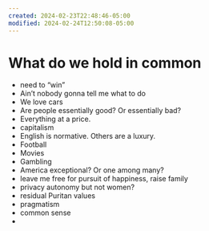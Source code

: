 ```yaml
---
created: 2024-02-23T22:48:46-05:00
modified: 2024-02-24T12:50:08-05:00
---
```


# What do we hold in common

-  need to “win”
-  Ain’t nobody gonna tell me what to do
-  We love cars
-  Are people essentially good? Or essentially bad?
-  Everything at a price. 
-  capitalism
-  English is normative. Others are a luxury. 
-  Football
-  Movies
-  Gambling
-   America exceptional? Or one among many?
- leave me free for pursuit of happiness, raise family
- privacy autonomy but not women?
- residual Puritan values
- pragmatism
- common sense
-
